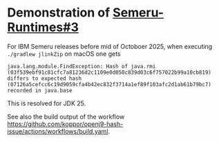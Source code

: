 # Demonstration of [Semeru-Runtimes#3](https://github.com/ibmruntimes/Semeru-Runtimes/issues/3)

For IBM Semeru releases before mid of Octoboer 2025, when executing `./gradlew jlinkZip` on macOS one gets

    java.lang.module.FindException: Hash of java.rmi (03f539ebf91c81cfc7a81236d2c1109e0d050c839d03c6f757022b99a10cb819) differs to expected hash (07126a5cefcc6c19d9059cfa4b42ec832f3714a1ef89f103afc2d1ab61b79bc7) recorded in java.base

This is resolved for JDK 25.

See also the build output of the workflow <https://github.com/koppor/openj9-hash-issue/actions/workflows/build.yaml>.
